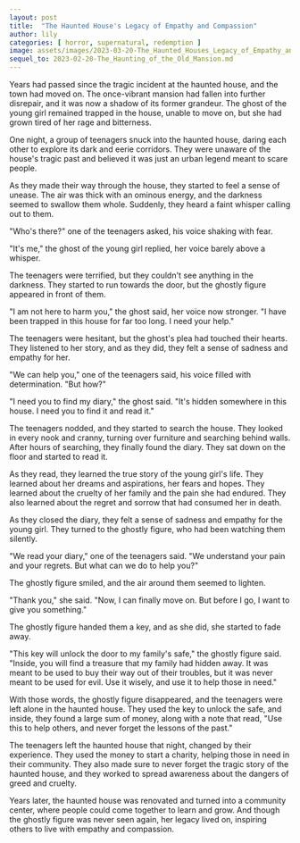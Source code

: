 ```yaml
---
layout: post
title:  "The Haunted House's Legacy of Empathy and Compassion"
author: lily
categories: [ horror, supernatural, redemption ]
image: assets/images/2023-03-20-The_Haunted_Houses_Legacy_of_Empathy_and_Compassion.png
sequel_to: 2023-02-20-The_Haunting_of_the_Old_Mansion.md
---
```

Years had passed since the tragic incident at the haunted house, and the town had moved on. The once-vibrant mansion had fallen into further disrepair, and it was now a shadow of its former grandeur. The ghost of the young girl remained trapped in the house, unable to move on, but she had grown tired of her rage and bitterness.

One night, a group of teenagers snuck into the haunted house, daring each other to explore its dark and eerie corridors. They were unaware of the house's tragic past and believed it was just an urban legend meant to scare people.

As they made their way through the house, they started to feel a sense of unease. The air was thick with an ominous energy, and the darkness seemed to swallow them whole. Suddenly, they heard a faint whisper calling out to them.

"Who's there?" one of the teenagers asked, his voice shaking with fear.

"It's me," the ghost of the young girl replied, her voice barely above a whisper.

The teenagers were terrified, but they couldn't see anything in the darkness. They started to run towards the door, but the ghostly figure appeared in front of them.

"I am not here to harm you," the ghost said, her voice now stronger. "I have been trapped in this house for far too long. I need your help."

The teenagers were hesitant, but the ghost's plea had touched their hearts. They listened to her story, and as they did, they felt a sense of sadness and empathy for her.

"We can help you," one of the teenagers said, his voice filled with determination. "But how?"

"I need you to find my diary," the ghost said. "It's hidden somewhere in this house. I need you to find it and read it."

The teenagers nodded, and they started to search the house. They looked in every nook and cranny, turning over furniture and searching behind walls. After hours of searching, they finally found the diary. They sat down on the floor and started to read it.

As they read, they learned the true story of the young girl's life. They learned about her dreams and aspirations, her fears and hopes. They learned about the cruelty of her family and the pain she had endured. They also learned about the regret and sorrow that had consumed her in death.

As they closed the diary, they felt a sense of sadness and empathy for the young girl. They turned to the ghostly figure, who had been watching them silently.

"We read your diary," one of the teenagers said. "We understand your pain and your regrets. But what can we do to help you?"

The ghostly figure smiled, and the air around them seemed to lighten.

"Thank you," she said. "Now, I can finally move on. But before I go, I want to give you something."

The ghostly figure handed them a key, and as she did, she started to fade away.

"This key will unlock the door to my family's safe," the ghostly figure said. "Inside, you will find a treasure that my family had hidden away. It was meant to be used to buy their way out of their troubles, but it was never meant to be used for evil. Use it wisely, and use it to help those in need."

With those words, the ghostly figure disappeared, and the teenagers were left alone in the haunted house. They used the key to unlock the safe, and inside, they found a large sum of money, along with a note that read, "Use this to help others, and never forget the lessons of the past."

The teenagers left the haunted house that night, changed by their experience. They used the money to start a charity, helping those in need in their community. They also made sure to never forget the tragic story of the haunted house, and they worked to spread awareness about the dangers of greed and cruelty.

Years later, the haunted house was renovated and turned into a community center, where people could come together to learn and grow. And though the ghostly figure was never seen again, her legacy lived on, inspiring others to live with empathy and compassion.